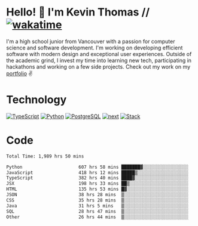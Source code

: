 # Hello! 👋 I'm Kevin Thomas // [![wakatime](https://wakatime.com/badge/user/e9d16d74-e01d-4a37-8086-9257e0bde1c2.svg?style=flat-square)](https://wakatime.com/@e9d16d74-e01d-4a37-8086-9257e0bde1c2)

I'm a high school junior from Vancouver with a passion for computer science and software development. I'm working on developing efficient software with modern design and exceptional user experiences. Outside of the academic grind, I invest my time into learning new tech, participating in hackathons and working on a few side projects. Check out my work on my [portfolio](https://kevinjosethomas.com/) ✌️

# Technology
[![TypeScript](https://github.com/kevinjosethomas/kevinjosethomas/assets/46242684/444b2e5d-659f-41f5-81fe-3abafb75cb6c)](https://kevinjosethomas.com/stack)
[![Python](https://github.com/kevinjosethomas/kevinjosethomas/assets/46242684/34a174c4-54db-4c4e-9842-2324d47cb043)](https://kevinjosethomas.com/stack)
[![PostgreSQL](https://github.com/kevinjosethomas/kevinjosethomas/assets/46242684/46d6de1c-c483-4dc7-ab3a-87763af6fc78)](https://kevinjosethomas.com/stack)
[![next](https://github.com/kevinjosethomas/kevinjosethomas/assets/46242684/bc46bae5-1ad9-42a7-b7a2-427cbde7c994)](https://kevinjosethomas.com/stack)
[![Stack](https://github.com/kevinjosethomas/kevinjosethomas/assets/46242684/0b9b7eeb-8cce-4a56-bffd-3131dd4dd88c)](https://kevinjosethomas.com/stack)




# Code
<!--START_SECTION:waka-->

```txt
Total Time: 1,989 hrs 50 mins

Python                     607 hrs 58 mins ███████▓░░░░░░░░░░░░░░░░░   30.15 %
JavaScript                 418 hrs 12 mins █████▒░░░░░░░░░░░░░░░░░░░   20.74 %
TypeScript                 382 hrs 40 mins ████▓░░░░░░░░░░░░░░░░░░░░   18.98 %
JSX                        198 hrs 33 mins ██▒░░░░░░░░░░░░░░░░░░░░░░   09.85 %
HTML                       135 hrs 53 mins █▓░░░░░░░░░░░░░░░░░░░░░░░   06.74 %
JSON                       38 hrs 28 mins  ▒░░░░░░░░░░░░░░░░░░░░░░░░   01.91 %
CSS                        35 hrs 28 mins  ▒░░░░░░░░░░░░░░░░░░░░░░░░   01.76 %
Java                       31 hrs 5 mins   ▒░░░░░░░░░░░░░░░░░░░░░░░░   01.54 %
SQL                        28 hrs 47 mins  ▒░░░░░░░░░░░░░░░░░░░░░░░░   01.43 %
Other                      26 hrs 44 mins  ▒░░░░░░░░░░░░░░░░░░░░░░░░   01.33 %
```

<!--END_SECTION:waka-->
